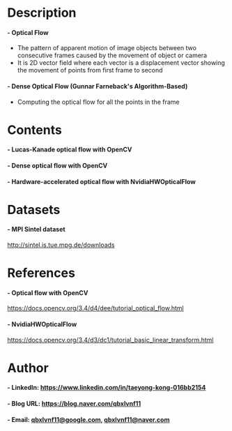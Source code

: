 

Description
=============

#### - Optical Flow
  - The pattern of apparent motion of image objects between two consecutive frames caused by the movement of object or camera
  - It is 2D vector field where each vector is a displacement vector showing the movement of points from first frame to second

#### - Dense Optical Flow (Gunnar Farneback's Algorithm-Based)
  - Computing the optical flow for all the points in the frame

Contents
=============

#### - Lucas-Kanade optical flow with OpenCV

#### - Dense optical flow with OpenCV

#### - Hardware-accelerated optical flow with NvidiaHWOpticalFlow


Datasets
=============

#### - MPI Sintel dataset

http://sintel.is.tue.mpg.de/downloads

References
=============

#### - Optical flow with OpenCV

https://docs.opencv.org/3.4/d4/dee/tutorial_optical_flow.html

#### - NvidiaHWOpticalFlow

https://docs.opencv.org/3.4/d3/dc1/tutorial_basic_linear_transform.html

Author
=============

#### - LinkedIn: https://www.linkedin.com/in/taeyong-kong-016bb2154

#### - Blog URL: https://blog.naver.com/qbxlvnf11

#### - Email: qbxlvnf11@google.com, qbxlvnf11@naver.com

